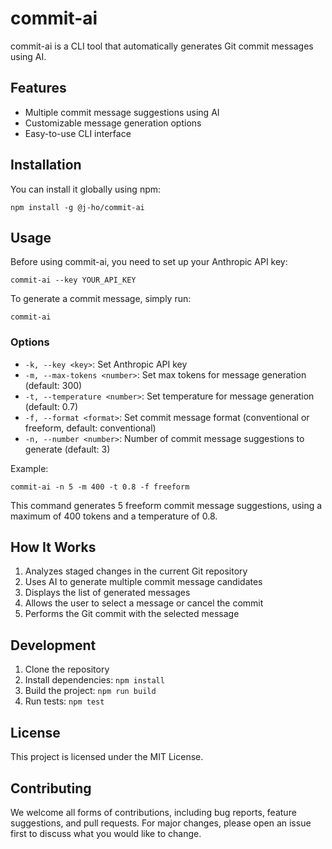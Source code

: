 # commit-ai

commit-ai is a CLI tool that automatically generates Git commit messages using AI.

## Features

- Multiple commit message suggestions using AI
- Customizable message generation options
- Easy-to-use CLI interface

## Installation

You can install it globally using npm:

```
npm install -g @j-ho/commit-ai
```

## Usage

Before using commit-ai, you need to set up your Anthropic API key:

```
commit-ai --key YOUR_API_KEY
```

To generate a commit message, simply run:

```
commit-ai
```

### Options

- `-k, --key <key>`: Set Anthropic API key
- `-m, --max-tokens <number>`: Set max tokens for message generation (default: 300)
- `-t, --temperature <number>`: Set temperature for message generation (default: 0.7)
- `-f, --format <format>`: Set commit message format (conventional or freeform, default: conventional)
- `-n, --number <number>`: Number of commit message suggestions to generate (default: 3)

Example:

```
commit-ai -n 5 -m 400 -t 0.8 -f freeform
```

This command generates 5 freeform commit message suggestions, using a maximum of 400 tokens and a temperature of 0.8.

## How It Works

1. Analyzes staged changes in the current Git repository
2. Uses AI to generate multiple commit message candidates
3. Displays the list of generated messages
4. Allows the user to select a message or cancel the commit
5. Performs the Git commit with the selected message

## Development

1. Clone the repository
2. Install dependencies: `npm install`
3. Build the project: `npm run build`
4. Run tests: `npm test`

## License

This project is licensed under the MIT License.

## Contributing

We welcome all forms of contributions, including bug reports, feature suggestions, and pull requests. For major changes, please open an issue first to discuss what you would like to change.